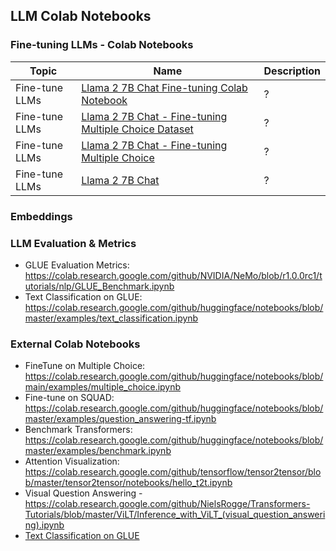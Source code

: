 ## LLM Colab Notebooks

### Fine-tuning LLMs - Colab Notebooks

|Topic|Name|Description|
|---|---|---|
|Fine-tune LLMs|[Llama 2 7B Chat Fine-tuning Colab Notebook](1-fine-tune/finetune-llama-2/fintune-llama-2-7b.ipynb)|?|
|Fine-tune LLMs|[Llama 2 7B Chat - Fine-tuning Multiple Choice Dataset](1-fine-tune/finetune-llama-2/MultipleChoicev2.ipynb)|?|
|Fine-tune LLMs|[Llama 2 7B Chat - Fine-tuning Multiple Choice](1-fine-tune/finetune-llama-2/Llama-2-Fine-Tune.ipynb)|?|
|Fine-tune LLMs|[Llama 2 7B Chat](1-fine-tune/finetune-llama-2/Llama-2.ipynb)|?|

### Embeddings

### LLM Evaluation & Metrics

- GLUE Evaluation Metrics: https://colab.research.google.com/github/NVIDIA/NeMo/blob/r1.0.0rc1/tutorials/nlp/GLUE_Benchmark.ipynb
- Text Classification on GLUE: https://colab.research.google.com/github/huggingface/notebooks/blob/master/examples/text_classification.ipynb

### External Colab Notebooks

- FineTune on Multiple Choice: https://colab.research.google.com/github/huggingface/notebooks/blob/main/examples/multiple_choice.ipynb
- Fine-tune on SQUAD: https://colab.research.google.com/github/huggingface/notebooks/blob/master/examples/question_answering-tf.ipynb
- Benchmark Transformers: https://colab.research.google.com/github/huggingface/notebooks/blob/master/examples/benchmark.ipynb
- Attention Visualization: https://colab.research.google.com/github/tensorflow/tensor2tensor/blob/master/tensor2tensor/notebooks/hello_t2t.ipynb
- Visual Question Answering - https://colab.research.google.com/github/NielsRogge/Transformers-Tutorials/blob/master/ViLT/Inference_with_ViLT_(visual_question_answering).ipynb
- [Text Classification on GLUE](https://colab.research.google.com/github/huggingface/notebooks/blob/master/examples/text_classification.ipynb#scrollTo=5o4rUteaIrI_)

